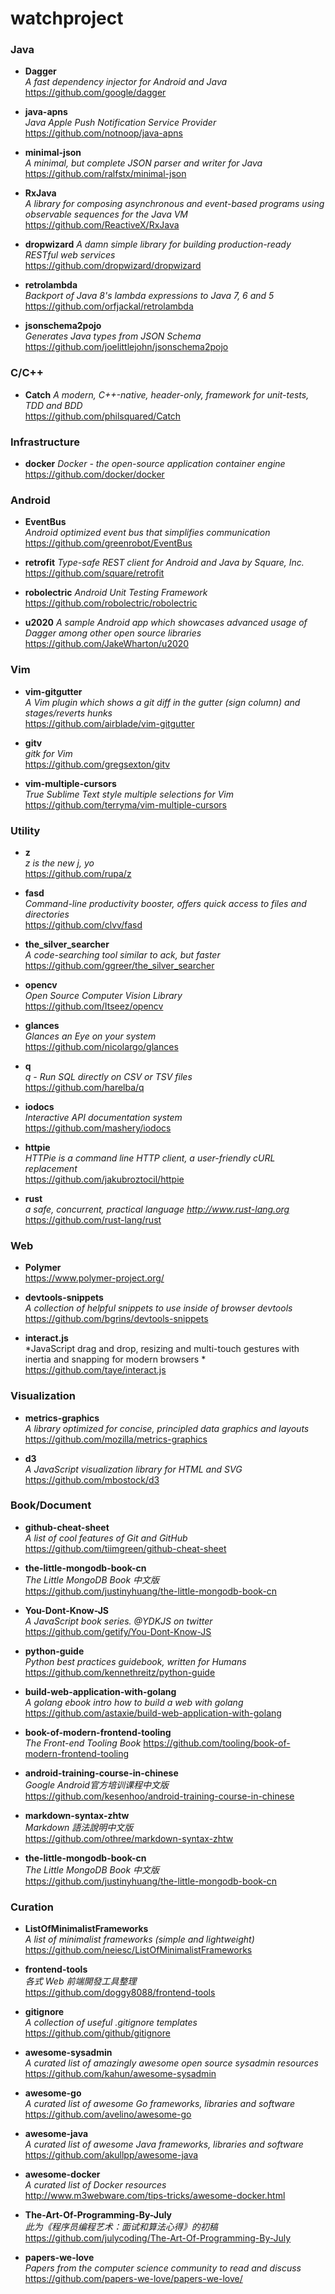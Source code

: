 watchproject
============

### Java
* **Dagger**  
  *A fast dependency injector for Android and Java*   
  https://github.com/google/dagger
    
* **java-apns**  
  *Java Apple Push Notification Service Provider*  
  https://github.com/notnoop/java-apns

* **minimal-json**  
  *A minimal, but complete JSON parser and writer for Java*  
  https://github.com/ralfstx/minimal-json

* **RxJava**  
  *A library for composing asynchronous and event-based programs using observable sequences for the Java VM*  
  https://github.com/ReactiveX/RxJava

* **dropwizard**
  *A damn simple library for building production-ready RESTful web services*  
  https://github.com/dropwizard/dropwizard

* **retrolambda**  
  *Backport of Java 8's lambda expressions to Java 7, 6 and 5*  
  https://github.com/orfjackal/retrolambda

* **jsonschema2pojo**  
  *Generates Java types from JSON Schema*  
  https://github.com/joelittlejohn/jsonschema2pojo

### C/C++
* **Catch**
  *A modern, C++-native, header-only, framework for unit-tests, TDD and BDD*  
  https://github.com/philsquared/Catch

### Infrastructure
* **docker**
  *Docker - the open-source application container engine*  
  https://github.com/docker/docker

### Android
* **EventBus**  
  *Android optimized event bus that simplifies communication*  
  https://github.com/greenrobot/EventBus

* **retrofit**
  *Type-safe REST client for Android and Java by Square, Inc.*  
  https://github.com/square/retrofit

* **robolectric**
  *Android Unit Testing Framework*  
  https://github.com/robolectric/robolectric

* **u2020**
  *A sample Android app which showcases advanced usage of Dagger among other open source libraries*  
  https://github.com/JakeWharton/u2020

### Vim
* **vim-gitgutter**  
  *A Vim plugin which shows a git diff in the gutter (sign column) and stages/reverts hunks*  
  https://github.com/airblade/vim-gitgutter

* **gitv**  
  *gitk for Vim*  
  https://github.com/gregsexton/gitv

* **vim-multiple-cursors**  
  *True Sublime Text style multiple selections for Vim*  
  https://github.com/terryma/vim-multiple-cursors

### Utility
* **z**  
  *z is the new j, yo*  
  https://github.com/rupa/z    

*  **fasd**  
  *Command-line productivity booster, offers quick access to files and directories*  
  https://github.com/clvv/fasd

* **the_silver_searcher**  
  *A code-searching tool similar to ack, but faster*  
  https://github.com/ggreer/the_silver_searcher

* **opencv**  
  *Open Source Computer Vision Library*  
  https://github.com/Itseez/opencv
  
* **glances**  
  *Glances an Eye on your system*  
  https://github.com/nicolargo/glances

* **q**  
  *q - Run SQL directly on CSV or TSV files*  
  https://github.com/harelba/q

* **iodocs**  
  *Interactive API documentation system*  
  https://github.com/mashery/iodocs

* **httpie**  
  *HTTPie is a command line HTTP client, a user-friendly cURL replacement*  
  https://github.com/jakubroztocil/httpie

* **rust**  
  *a safe, concurrent, practical language http://www.rust-lang.org*  
  https://github.com/rust-lang/rust

### Web
* **Polymer**  
  https://www.polymer-project.org/

* **devtools-snippets**  
  *A collection of helpful snippets to use inside of browser devtools*  
  https://github.com/bgrins/devtools-snippets
  
* **interact.js**  
  *JavaScript drag and drop, resizing and multi-touch gestures with inertia and snapping for modern browsers *  
  https://github.com/taye/interact.js

### Visualization
* **metrics-graphics**  
  *A library optimized for concise, principled data graphics and layouts*  
  https://github.com/mozilla/metrics-graphics

* **d3**  
  *A JavaScript visualization library for HTML and SVG*   
  https://github.com/mbostock/d3

### Book/Document
* **github-cheat-sheet**  
  *A list of cool features of Git and GitHub*  
  https://github.com/tiimgreen/github-cheat-sheet
  
* **the-little-mongodb-book-cn**  
  *The Little MongoDB Book 中文版*  
  https://github.com/justinyhuang/the-little-mongodb-book-cn

* **You-Dont-Know-JS**  
  *A JavaScript book series. @YDKJS on twitter*  
  https://github.com/getify/You-Dont-Know-JS
  
* **python-guide**  
  *Python best practices guidebook, written for Humans*  
  https://github.com/kennethreitz/python-guide

* **build-web-application-with-golang**  
  *A golang ebook intro how to build a web with golang*
  https://github.com/astaxie/build-web-application-with-golang

* **book-of-modern-frontend-tooling**  
  *The Front-end Tooling Book*
  https://github.com/tooling/book-of-modern-frontend-tooling

* **android-training-course-in-chinese**  
  *Google Android官方培训课程中文版*  
  https://github.com/kesenhoo/android-training-course-in-chinese

* **markdown-syntax-zhtw**  
  *Markdown 語法說明中文版*  
  https://github.com/othree/markdown-syntax-zhtw

* **the-little-mongodb-book-cn**  
  *The Little MongoDB Book 中文版*  
  https://github.com/justinyhuang/the-little-mongodb-book-cn

### Curation
* **ListOfMinimalistFrameworks**  
  *A list of minimalist frameworks (simple and lightweight)*  
  https://github.com/neiesc/ListOfMinimalistFrameworks
  
* **frontend-tools**  
  *各式 Web 前端開發工具整理*  
  https://github.com/doggy8088/frontend-tools
  
* **gitignore**  
  *A collection of useful .gitignore templates*  
  https://github.com/github/gitignore
  
* **awesome-sysadmin**  
  *A curated list of amazingly awesome open source sysadmin resources*  
  https://github.com/kahun/awesome-sysadmin
  
* **awesome-go**  
  *A curated list of awesome Go frameworks, libraries and software*  
  https://github.com/avelino/awesome-go

* **awesome-java**  
  *A curated list of awesome Java frameworks, libraries and software*  
  https://github.com/akullpp/awesome-java

* **awesome-docker**  
  *A curated list of Docker resources*  
  http://www.m3webware.com/tips-tricks/awesome-docker.html

* **The-Art-Of-Programming-By-July**  
  *此为《程序员编程艺术：面试和算法心得》的初稿*  
  https://github.com/julycoding/The-Art-Of-Programming-By-July

* **papers-we-love**  
  *Papers from the computer science community to read and discuss*  
  https://github.com/papers-we-love/papers-we-love/  
